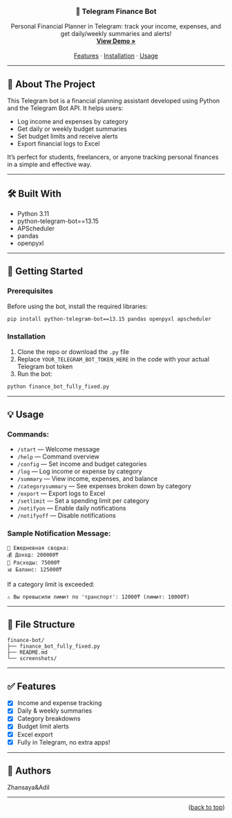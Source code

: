 <a id="readme-top"></a>

<!-- PROJECT LOGO -->
<br />
<div align="center">
  <h3 align="center">💸 Telegram Finance Bot</h3>

  <p align="center">
    Personal Financial Planner in Telegram: track your income, expenses, and get daily/weekly summaries and alerts!
    <br />
    <a href="#usage"><strong>View Demo »</strong></a>
    <br />
    <br />
    <a href="#features">Features</a>
    ·
    <a href="#installation">Installation</a>
    ·
    <a href="#usage">Usage</a>
  </p>
</div>

---

## 📌 About The Project

This Telegram bot is a financial planning assistant developed using Python and the Telegram Bot API. It helps users:
- Log income and expenses by category
- Get daily or weekly budget summaries
- Set budget limits and receive alerts
- Export financial logs to Excel

It’s perfect for students, freelancers, or anyone tracking personal finances in a simple and effective way.

---

## 🛠️ Built With

* Python 3.11
* python-telegram-bot==13.15
* APScheduler
* pandas
* openpyxl

---

## 🚀 Getting Started

### Prerequisites

Before using the bot, install the required libraries:

```bash
pip install python-telegram-bot==13.15 pandas openpyxl apscheduler
```

### Installation

1. Clone the repo or download the `.py` file
2. Replace `YOUR_TELEGRAM_BOT_TOKEN_HERE` in the code with your actual Telegram bot token
3. Run the bot:

```bash
python finance_bot_fully_fixed.py
```

---

## 💡 Usage

### Commands:

- `/start` — Welcome message
- `/help` — Command overview
- `/config` — Set income and budget categories
- `/log` — Log income or expense by category
- `/summary` — View income, expenses, and balance
- `/categorysummary` — See expenses broken down by category
- `/export` — Export logs to Excel
- `/setlimit` — Set a spending limit per category
- `/notifyon` — Enable daily notifications
- `/notifyoff` — Disable notifications

### Sample Notification Message:

```
📢 Ежедневная сводка:
💰 Доход: 200000₸
💸 Расходы: 75000₸
📊 Баланс: 125000₸
```

If a category limit is exceeded:
```
⚠️ Вы превысили лимит по 'транспорт': 12000₸ (лимит: 10000₸)
```

---

## 📌 File Structure

```
finance-bot/
├── finance_bot_fully_fixed.py
├── README.md
└── screenshots/          
```

---

## ✅ Features

- [x] Income and expense tracking
- [x] Daily & weekly summaries
- [x] Category breakdowns
- [x] Budget limit alerts
- [x] Excel export
- [x] Fully in Telegram, no extra apps!

---

## 🤝 Authors
Zhansaya&Adil



---

<p align="right">(<a href="#readme-top">back to top</a>)</p>
